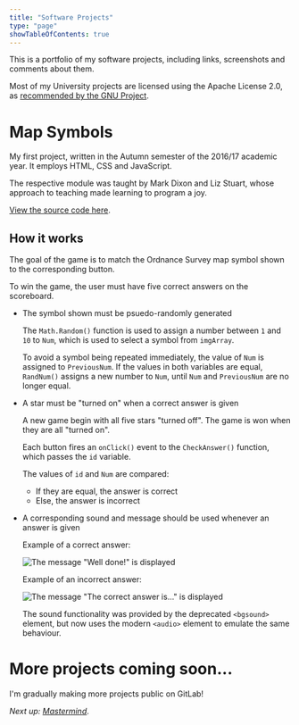 ```yaml
---
title: "Software Projects"
type: "page"
showTableOfContents: true
---
```


This is a portfolio of my software projects, including links, screenshots and comments about them.

Most of my University projects are licensed using the Apache License 2.0, as [recommended by the GNU Project](https://www.gnu.org/licenses/license-recommendations.html#small).

# Map Symbols

My first project, written in the Autumn semester of the 2016/17 academic year. It employs HTML, CSS and JavaScript.

The respective module was taught by Mark Dixon and Liz Stuart, whose approach to teaching made learning to program a joy.

[View the source code here](https://gitlab.com/jamesericdavidson/soft051-map-symbols/-/blob/main/Game.html).

## How it works

The goal of the game is to match the Ordnance Survey map symbol shown to the corresponding button.

To win the game, the user must have five correct answers on the scoreboard.

* The symbol shown must be psuedo-randomly generated 

    The `Math.Random()` function is used to assign a number between `1` and `10` to `Num`, which is used to select a symbol from `imgArray`.

    To avoid a symbol being repeated immediately, the value of `Num` is assigned to `PreviousNum`. If the values in both variables are equal, `RandNum()` assigns a new number to `Num`, until `Num` and `PreviousNum` are no longer equal.

* A star must be "turned on" when a correct answer is given

    A new game begin with all five stars "turned off". The game is won when they are all "turned on".

    Each button fires an `onClick()` event to the `CheckAnswer()` function, which passes the `id` variable.

    The values of `id` and `Num` are compared:

    - If they are equal, the answer is correct
    - Else, the answer is incorrect

* A corresponding sound and message should be used whenever an answer is given

    Example of a correct answer:

    ![The message "Well done!" is displayed](/images/soft051-correct.png)

    Example of an incorrect answer:

    ![The message "The correct answer is..." is displayed](/images/soft051-incorrect.png)
    
    The sound functionality was provided by the deprecated `<bgsound>` element, but now uses the modern `<audio>` element to emulate the same behaviour.

# More projects coming soon...

I'm gradually making more projects public on GitLab!

*Next up: [Mastermind](https://gitlab.com/jamesericdavidson/soft164-mastermind)*.
